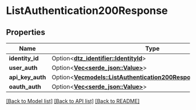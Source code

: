 # ListAuthentication200Response

## Properties

Name | Type | Description | Notes
------------ | ------------- | ------------- | -------------
**identity_id** | Option<[**dtz_identifier::IdentityId**](dtz_identifier::IdentityId.md)> |  | [optional]
**user_auth** | Option<[**Vec<serde_json::Value>**](serde_json::Value.md)> |  | [optional]
**api_key_auth** | Option<[**Vec<models::ListAuthentication200ResponseApiKeyAuthInner>**](listAuthentication_200_response_apiKeyAuth_inner.md)> |  | [optional]
**oauth_auth** | Option<[**Vec<serde_json::Value>**](serde_json::Value.md)> |  | [optional]

[[Back to Model list]](../README.md#documentation-for-models) [[Back to API list]](../README.md#documentation-for-api-endpoints) [[Back to README]](../README.md)


